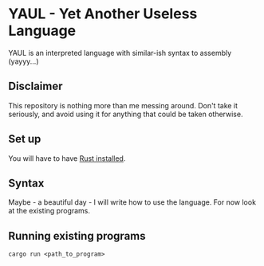 # YAUL - Yet Another Useless Language

YAUL is an interpreted language with similar-ish syntax to assembly (yayyy...)

## Disclaimer

This repository is nothing more than me messing around. Don't take it seriously, and avoid using it for anything that could be taken otherwise.

## Set up

You will have to have [Rust installed](https://www.rust-lang.org/tools/install).

## Syntax

Maybe - a beautiful day - I will write how to use the language. For now look at the existing programs.

## Running existing programs

`cargo run <path_to_program>`
